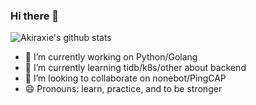 ### Hi there 👋

![Akiraxie's github stats](https://github-readme-stats.vercel.app/api?username=AkiraXie&count_private=true&theme=buefy)




- 🔭 I’m currently working on Python/Golang
- 🌱 I’m currently learning tidb/k8s/other about backend
- 👯 I’m looking to collaborate on nonebot/PingCAP
- 😄 Pronouns: learn, practice, and to be stronger

